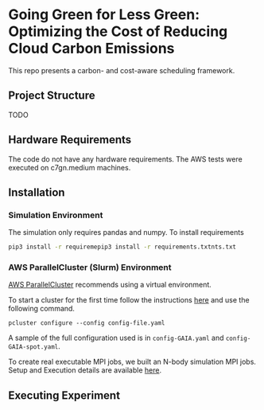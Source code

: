 # Going Green for Less Green: Optimizing the Cost of Reducing Cloud Carbon Emissions

This repo presents a carbon- and cost-aware scheduling framework.

## Project Structure
TODO

## Hardware Requirements
The code do not have any hardware requirements. The AWS tests were executed on c7gn.medium machines.

## Installation
### Simulation Environment
The simulation only requires pandas and numpy. To install requirements

```sh
pip3 install -r requiremepip3 install -r requirements.txtnts.txt
```
### AWS ParallelCluster (Slurm) Environment
[AWS ParallelCluster](https://docs.aws.amazon.com/parallelcluster/latest/ug/install-v3-parallelcluster.html) recommends using a virtual environment.

To start a cluster for the first time follow the instructions  [here](https://docs.aws.amazon.com/parallelcluster/latest/ug/install-v3-configuring.html) and use the following command.
```
pcluster configure --config config-file.yaml
```
A sample of the full configuration used is in `config-GAIA.yaml` and `config-GAIA-spot.yaml`.

To create real executable MPI jobs, we built an N-body simulation MPI jobs. Setup and Execution details are available [here](jobs/nbody/README.md).

## Executing Experiment


